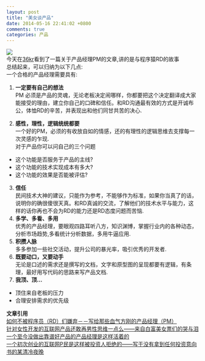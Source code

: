```yaml
---
layout: post
title: "美女谈产品"
date: 2014-05-16 22:41:02 +0800
comments: true
categories: 产品 
---
```

<img src='http://img.51netu.com/uploads/120727/8758_125308_2.jpg'></img>  
今天在[36kr][36kr_url]看到了一篇关于产品经理PM的文章,讲的是与程序猿RD的故事  
总结起来，可以归纳为以下几点:  
一个合格的产品经理需要具有:  
1. **一定要有自己的想法**  
PM 必须是产品的灵魂，无论老板决定闹哪样，你都要把这个决定翻译成大家能接受的理由，建立你自己的口碑和信任。和RD沟通最有效的方式是开诚布公，体恤RD的辛苦，并表现出和他们同甘共苦的决心.  
<!--more-->  
2. **感性，理性，逻辑统统都要**  
一个好的PM，必须的有收放自如的情感，还的有理性的逻辑思维去支撑每一次灵感的乍现.  
对于产品你可以问自己的三个问题  
* 这个功能是否服务于产品的主线?    
* 这个功能的技术实现成本有多大?  
* 这个功能的效果是否能被评估?  
3. **信任**  
民间技术大神的建议，只能作为参考，不能够作为标准，如果你当真了的话，说明你的确很傻很天真。和RD真诚的交流，了解他们的技术水平与能力，这样的话你再也不会为RD的能力还是RD态度问题而苦恼.  
4. **多学、多看、多用**  
优秀的产品经理，要眼观四路耳听八方，知识渊博，掌握行业内的各种动态，分析市场趋势,多看统计分析数据，多用牛逼应用.  
5. **积攒人脉**  
多多参加一些社交活动，提升公司的暴光率，吸引优秀的开发者.  
6. **既要动口，又要动手**  
无论是口述的需求还是撰写的文档，文字和原型图的呈现都要有逻辑，有条理，最好用写代码的思路来写产品文档.  
7. **我顶、顶...**  
* 顶住来自老板的压力  
* 合理安排需求的优先级  









**文章引用**   
[如何不被程序员（RD）们嫌弃－－写给那些血气方刚的产品经理（PM）][pm-rd_url]   
[针对女性开发的互联网产品还敢再男性思维一点么——来自白富美女票们的哭与泪][pm-wm_url]  
[一个至今没做出靠谱好产品的产品经理是这样活着的][ds-pm_url]   
[一个初次创业的互联网P民是这样被投资人拒绝的——写于没有拿到任何投资意向书的某清冷夜晚][pp_url]  

[36kr_url]:http://www.36kr.com
[pm-rd_url]:http://www.36kr.com/p/212020.html
[ds-pm_url]:http://www.36kr.com/p/206312.html
[pp_url]:http://www.36kr.com/p/207772.html
[pm-wm_url]:http://www.36kr.com/p/210943.html
